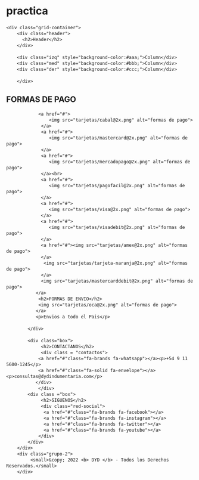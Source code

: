 # practica

<!DOCTYPE html>
<html lang="en">
<head>
    <meta charset="UTF-8">
    <meta http-equiv="X-UA-Compatible" content="IE=edge">
    <meta name="viewport" content="width=device-width, initial-scale=1.0">
    <link rel="stylesheet" href="style.css">
    <title>DYD Modas</title>
    <link rel="preconnect" href="https://fonts.googleapis.com">
    <link rel="preconnect" href="https://fonts.gstatic.com" crossorigin>
    <link href="https://fonts.googleapis.com/css2?family=Pacifico&display=swap" rel="stylesheet">
    <script src="https://kit.fontawesome.com/748cc336bc.js" crossorigin="anonymous"></script>
</head>
<body>
  
    <div class="grid-container">
        <div class="header">
          <h2>Header</h2>
        </div>
        
        <div class="izq" style="background-color:#aaa;">Column</div>
        <div class="med" style="background-color:#bbb;">Column</div>  
        <div class="der" style="background-color:#ccc;">Column</div>
       
        </div>
      
<footer class ="pie-pagina">
    <div class="grupo-1">
         <div class="box">
            <h2>FORMAS DE PAGO</h2>
           
                <a href="#">
                    <img src="tarjetas/cabal@2x.png" alt="formas de pago">
                 </a>
                 <a href="#">
                    <img src="tarjetas/mastercard@2x.png" alt="formas de pago">
                 </a>
                 <a href="#">
                    <img src="tarjetas/mercadopago@2x.png" alt="formas de pago">
                 </a><br>
                 <a href="#">
                    <img src="tarjetas/pagofacil@2x.png" alt="formas de pago">
                 </a>
                 <a href="#">
                    <img src="tarjetas/visa@2x.png" alt="formas de pago">
                 </a>
                 <a href="#">
                    <img src="tarjetas/visadebit@2x.png" alt="formas de pago">
                 </a>
                 <a href="#"><img src="tarjetas/amex@2x.png" alt="formas de pago">
                 </a>
                  <img src="tarjetas/tarjeta-naranja@2x.png" alt="formas de pago">
                 </a>
                 <img src="tarjetas/mastercarddebit@2x.png" alt="formas de pago">
               </a>
                <h2>FORMAS DE ENVIO</h2>
                <img src="tarjetas/oca@2x.png" alt="formas de pago">
               </a>
               <p>Envios a todo el Pais</p>
            
            </div>

            <div class="box">
                 <h2>CONTACTANOS</h2>
                 <div class = "contactos">
                <a href="#"class="fa-brands fa-whatsapp"></a><p>+54 9 11 5600-1245</p>
                <a href="#"class="fa-solid fa-envelope"></a><p>consultas@dydindumentaria.com</p>
               </div>
                </div>
            <div class ="box">
                 <h2>SIGUENOS</h2>
                 <div class="red-social">
                  <a href="#"class="fa-brands fa-facebook"></a>
                  <a href="#"class="fa-brands fa-instagram"></a>
                  <a href="#"class="fa-brands fa-twitter"></a>
                  <a href="#"class="fa-brands fa-youtube"></a>
                </div>
            </div>
        </div>
        <div class="grupo-2">
             <small>&copy; 2022 <b> DYD </b> - Todos los Derechos Reservados.</small>
        </div>
</footer>
</body>
</html>


